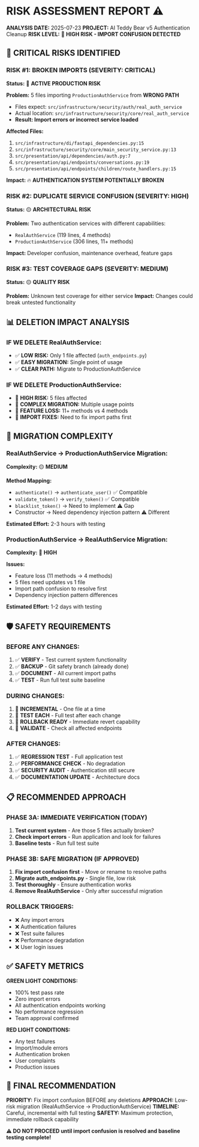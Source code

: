 # RISK ASSESSMENT REPORT ⚠️

**ANALYSIS DATE:** 2025-07-23
**PROJECT:** AI Teddy Bear v5 Authentication Cleanup
**RISK LEVEL:** 🔴 **HIGH RISK - IMPORT CONFUSION DETECTED**

## 🚨 CRITICAL RISKS IDENTIFIED

### **RISK #1: BROKEN IMPORTS (SEVERITY: CRITICAL)**
**Status:** 🔴 **ACTIVE PRODUCTION RISK**

**Problem:** 5 files importing `ProductionAuthService` from **WRONG PATH**
- Files expect: `src/infrastructure/security/auth/real_auth_service`
- Actual location: `src/infrastructure/security/core/real_auth_service`
- **Result: Import errors or incorrect service loaded**

**Affected Files:**
1. `src/infrastructure/di/fastapi_dependencies.py:15`
2. `src/infrastructure/security/core/main_security_service.py:13`
3. `src/presentation/api/dependencies/auth.py:7`
4. `src/presentation/api/endpoints/conversations.py:19`
5. `src/presentation/api/endpoints/children/route_handlers.py:15`

**Impact:** 🔥 **AUTHENTICATION SYSTEM POTENTIALLY BROKEN**

### **RISK #2: DUPLICATE SERVICE CONFUSION (SEVERITY: HIGH)**
**Status:** 🟡 **ARCHITECTURAL RISK**

**Problem:** Two authentication services with different capabilities:
- `RealAuthService` (119 lines, 4 methods)
- `ProductionAuthService` (306 lines, 11+ methods)

**Impact:** Developer confusion, maintenance overhead, feature gaps

### **RISK #3: TEST COVERAGE GAPS (SEVERITY: MEDIUM)**
**Status:** 🟡 **QUALITY RISK**

**Problem:** Unknown test coverage for either service
**Impact:** Changes could break untested functionality

## 📊 DELETION IMPACT ANALYSIS

### **IF WE DELETE RealAuthService:**
- ✅ **LOW RISK:** Only 1 file affected (`auth_endpoints.py`)
- ✅ **EASY MIGRATION:** Single point of usage
- ✅ **CLEAR PATH:** Migrate to ProductionAuthService

### **IF WE DELETE ProductionAuthService:**
- 🔴 **HIGH RISK:** 5 files affected
- 🔴 **COMPLEX MIGRATION:** Multiple usage points
- 🔴 **FEATURE LOSS:** 11+ methods vs 4 methods
- 🔴 **IMPORT FIXES:** Need to fix import paths first

## 🔧 MIGRATION COMPLEXITY

### **RealAuthService → ProductionAuthService Migration:**
**Complexity:** 🟡 **MEDIUM**

**Method Mapping:**
- `authenticate()` → `authenticate_user()` ✅ Compatible
- `validate_token()` → `verify_token()` ✅ Compatible
- `blacklist_token()` → Need to implement ⚠️ Gap
- Constructor → Need dependency injection pattern ⚠️ Different

**Estimated Effort:** 2-3 hours with testing

### **ProductionAuthService → RealAuthService Migration:**
**Complexity:** 🔴 **HIGH**

**Issues:**
- Feature loss (11 methods → 4 methods)
- 5 files need updates vs 1 file
- Import path confusion to resolve first
- Dependency injection pattern differences

**Estimated Effort:** 1-2 days with testing

## 🛡️ SAFETY REQUIREMENTS

### **BEFORE ANY CHANGES:**
1. ✅ **VERIFY** - Test current system functionality
2. ✅ **BACKUP** - Git safety branch (already done)
3. ✅ **DOCUMENT** - All current import paths
4. ✅ **TEST** - Run full test suite baseline

### **DURING CHANGES:**
1. 🔄 **INCREMENTAL** - One file at a time
2. 🔄 **TEST EACH** - Full test after each change
3. 🔄 **ROLLBACK READY** - Immediate revert capability
4. 🔄 **VALIDATE** - Check all affected endpoints

### **AFTER CHANGES:**
1. ✅ **REGRESSION TEST** - Full application test
2. ✅ **PERFORMANCE CHECK** - No degradation
3. ✅ **SECURITY AUDIT** - Authentication still secure
4. ✅ **DOCUMENTATION UPDATE** - Architecture docs

## 📋 RECOMMENDED APPROACH

### **PHASE 3A: IMMEDIATE VERIFICATION (TODAY)**
1. **Test current system** - Are those 5 files actually broken?
2. **Check import errors** - Run application and look for failures
3. **Baseline tests** - Run full test suite

### **PHASE 3B: SAFE MIGRATION (IF APPROVED)**
1. **Fix import confusion first** - Move or rename to resolve paths
2. **Migrate auth_endpoints.py** - Single file, low risk
3. **Test thoroughly** - Ensure authentication works
4. **Remove RealAuthService** - Only after successful migration

### **ROLLBACK TRIGGERS:**
- ❌ Any import errors
- ❌ Authentication failures
- ❌ Test suite failures
- ❌ Performance degradation
- ❌ User login issues

## ✅ SAFETY METRICS

**GREEN LIGHT CONDITIONS:**
- 100% test pass rate
- Zero import errors
- All authentication endpoints working
- No performance regression
- Team approval confirmed

**RED LIGHT CONDITIONS:**
- Any test failures
- Import/module errors
- Authentication broken
- User complaints
- Production issues

## 🎯 FINAL RECOMMENDATION

**PRIORITY:** Fix import confusion BEFORE any deletions
**APPROACH:** Low-risk migration (RealAuthService → ProductionAuthService)
**TIMELINE:** Careful, incremental with full testing
**SAFETY:** Maximum protection, immediate rollback capability

**⚠️ DO NOT PROCEED until import confusion is resolved and baseline testing complete!**
